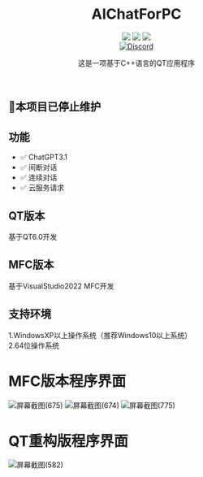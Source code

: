 
<div align="center">
    <h1>AIChatForPC</h1>
    <img src="https://img.shields.io/github/license/JasonYANG170/AIChatForPC?label=License&style=for-the-badge">
    <img src="https://img.shields.io/github/commit-activity/w/JasonYANG170/AIChatForPC?style=for-the-badge">
<img src="https://img.shields.io/github/languages/count/JasonYANG170/AIChatForPC?logo=python&style=for-the-badge">
	<br>
    	<a href="https://discord.com/invite/az3ceRmgVe"><img alt="Discord" src="https://img.shields.io/discord/978108215499816980?style=social&logo=discord&label=echosec"></a>
  <br>

这是一项基于C++语言的QT应用程序
  
<br>

</div>

## 🚧本项目已停止维护
## 功能  
- ✅ ChatGPT3.1
- ✅ 间断对话
- ✅ 连续对话
- ✅ 云服务请求

## QT版本
基于QT6.0开发

## MFC版本
基于VisualStudio2022 MFC开发

## 支持环境
1.WindowsXP以上操作系统（推荐Windows10以上系统）  
2.64位操作系统
# MFC版本程序界面 
![屏幕截图(675)](https://user-images.githubusercontent.com/39414350/216811553-992bfea5-3027-4a51-bfa9-ba9dc7903818.png)
![屏幕截图(674)](https://user-images.githubusercontent.com/39414350/216811556-d4ae74f6-9d1b-4e99-9247-922938416049.png)
![屏幕截图(775)](https://user-images.githubusercontent.com/39414350/222312705-ba5fba4e-3e22-4138-985e-775abac0d3d3.png)
# QT重构版程序界面 

![屏幕截图(582)](https://user-images.githubusercontent.com/39414350/236625679-28d68b3b-8bc6-418f-9510-33351ca81a9a.png)

